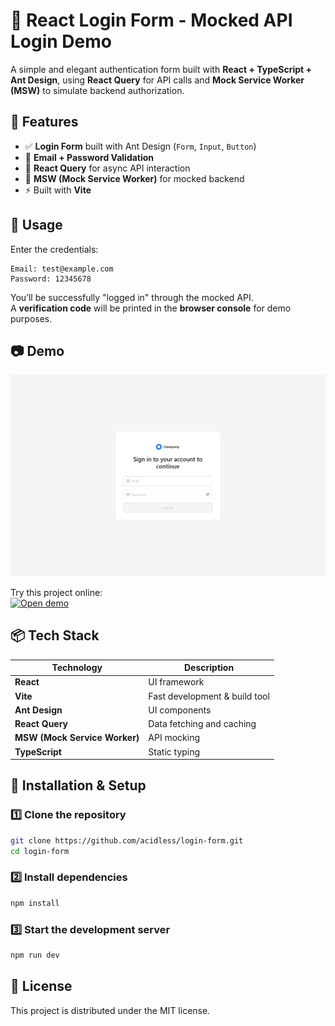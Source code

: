 # 🧩 React Login Form - Mocked API Login Demo

A simple and elegant authentication form built with **React + TypeScript + Ant Design**, using **React Query** for API calls and **Mock Service Worker (MSW)** to simulate backend authorization.

## 🚀 Features

- ✅ **Login Form** built with Ant Design (`Form`, `Input`, `Button`)
- 🔐 **Email + Password Validation**
- 🔁 **React Query** for async API interaction
- 🧪 **MSW (Mock Service Worker)** for mocked backend
- ⚡ Built with **Vite**

## 🔐 Usage

Enter the credentials:
```
Email: test@example.com
Password: 12345678
```

You’ll be successfully "logged in" through the mocked API.<br>
A **verification code** will be printed in the **browser console** for demo purposes.

## 📷 Demo

![UI](./assets/screenshot.png)

Try this project online:  
[![Open demo](https://img.shields.io/badge/Live%20Demo-Click%20Here-blue?style=for-the-badge)](https://login-form-vert-delta.vercel.app)

## 📦 Tech Stack

| Technology | Description |
|-------------|-------------|
| **React** | UI framework |
| **Vite** | Fast development & build tool |
| **Ant Design** | UI components |
| **React Query** | Data fetching and caching |
| **MSW (Mock Service Worker)** | API mocking |
| **TypeScript** | Static typing |

## 🧰 Installation & Setup

### 1️⃣ Clone the repository
```bash
git clone https://github.com/acidless/login-form.git
cd login-form
```

### 2️⃣ Install dependencies
```bash
npm install
```

### 3️⃣ Start the development server
```bash
npm run dev
```

## 📝 License

This project is distributed under the MIT license.
